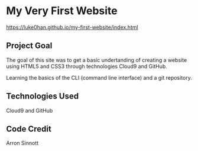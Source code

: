 # My Very First Website

https://luke0han.github.io/my-first-website/index.html

## Project Goal

The goal of this site was to get a basic undertanding of creating a website using HTML5 and CSS3 through technologies Cloud9 and GitHub.

Learning the basics of the CLI (command line interface) and a git repository.

## Technologies Used

Cloud9 and GitHub

## Code Credit

Arron Sinnott

